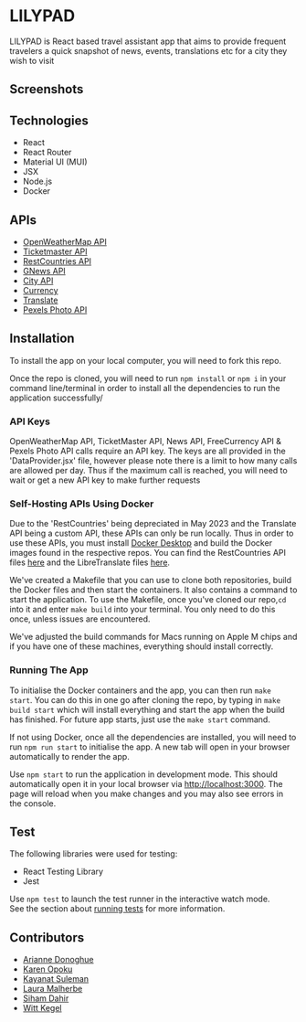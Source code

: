 # LILYPAD
LILYPAD is React based travel assistant app that aims to provide frequent travelers a quick snapshot of news, events, translations etc for a city they wish to visit

## Screenshots

## Technologies
* React
* React Router
* Material UI (MUI)
* JSX
* Node.js
* Docker

## APIs
* [OpenWeatherMap API](https://openweathermap.org/api)
* [Ticketmaster API](https://developer.ticketmaster.com/products-and-docs/apis/discovery-api/v2/)
* [RestCountries API](https://gitlab.com/restcountries/restcountries)
* [GNews API](https://gnews.io/)
* [City API](https://api-ninjas.com/)
* [Currency](https://freecurrencyapi.com/)
* [Translate](https://libretranslate.com/)
* [Pexels Photo API](https://www.pexels.com/api/)

## Installation
To install the app on your local computer, you will need to fork this repo.

Once the repo is cloned, you will need to run `npm install` or `npm i` in your command line/terminal in order to install all the dependencies to run the application successfully/

### API Keys
OpenWeatherMap API, TicketMaster API, News API, FreeCurrency API & Pexels Photo API calls require an API key. The keys are all provided in the 'DataProvider.jsx' file, however please note there is a limit to how many calls are allowed per day. Thus if the maximum call is reached, you will need to wait or get a new API key to make further requests

### Self-Hosting APIs Using Docker
Due to the 'RestCountries' being depreciated in May 2023 and the Translate API being a custom API, these APIs can only be run locally. Thus in order to use these APIs, you must install [Docker Desktop](https://www.docker.com/products/docker-desktop/) and build the Docker images found in the respective repos. You can find the RestCountries API files [here](https://gitlab.com/restcountries/restcountries) and the LibreTranslate files [here](https://github.com/LibreTranslate/LibreTranslate).

We've created a Makefile that you can use to clone both repositories, build the Docker files and then start the containers. It also contains a command to start the application. To use the Makefile, once you've cloned our repo,`cd` into it and enter `make build` into your terminal. You only need to do this once, unless issues are encountered.

We've adjusted the build commands for Macs running on Apple M chips and if you have one of these machines, everything should install correctly. 

### Running The App

To initialise the Docker containers and the app, you can then run `make start`. You can do this in one go after cloning the repo, by typing in `make build start` which will install everything and start the app when the build has finished. For future app starts, just use the `make start` command.

If not using Docker, once all the dependencies are installed, you will need to run `npm run start` to initialise the app. A new tab will open in your browser automatically to render the app.

Use `npm start` to run the application in development mode. This should automatically open it in your local browser via [http://localhost:3000](http://localhost:3000). The page will reload when you make changes and you may also see errors in the console.

## Test
The following libraries were used for testing:
* React Testing Library
* Jest

Use `npm test` to launch the test runner in the interactive watch mode.\
See the section about [running tests](https://facebook.github.io/create-react-app/docs/running-tests) for more information.


## Contributors
* [Arianne Donoghue](https://github.com/azzywazzy)
* [Karen Opoku](https://github.com/Karen-O94)
* [Kayanat Suleman](https://github.com/KayanatSuleman)
* [Laura Malherbe](https://github.com/L4ur4-M4L)
* [Siham Dahir](https://github.com/sihamad)
* [Witt Kegel](https://github.com/WittK95)